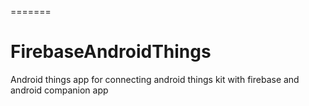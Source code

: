 ﻿
=======
# FirebaseAndroidThings
Android things app for connecting android things kit with firebase and android companion app
